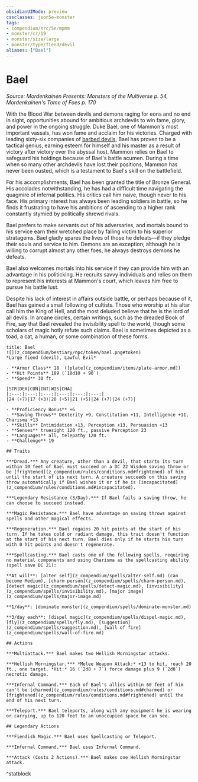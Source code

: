 ```yaml
---
obsidianUIMode: preview
cssclasses: json5e-monster
tags:
- compendium/src/5e/mpmm
- monster/cr/19
- monster/size/large
- monster/type/fiend/devil
aliases: ["Bael"]
---
```

# Bael
*Source: Mordenkainen Presents: Monsters of the Multiverse p. 54, Mordenkainen's Tome of Foes p. 170*  

With the Blood War between devils and demons raging for eons and no end in sight, opportunities abound for ambitious archdevils to win fame, glory, and power in the ongoing struggle. Duke Bael, one of Mammon's most important vassals, has won fame and acclaim for his victories. Charged with leading sixty-six companies of [barbed devils](z_compendium/bestiary/fiend/barbed-devil.md), Bael has proven to be a tactical genius, earning esteem for himself and his master as a result of victory after victory over the abyssal host. Mammon relies on Bael to safeguard his holdings because of Bael's battle acumen. During a time when so many other archdevils have lost their positions, Mammon has never been ousted, which is a testament to Bael's skill on the battlefield.

For his accomplishments, Bael has been granted the title of Bronze General. His accolades notwithstanding, he has had a difficult time navigating the quagmire of infernal politics. His critics call him naive, though never to his face. His primary interest has always been leading soldiers in battle, so he finds it frustrating to have his ambitions of ascending to a higher rank constantly stymied by politically shrewd rivals.

Bael prefers to make servants out of his adversaries, and mortals bound to his service earn their wretched place by falling victim to his superior stratagems. Bael gladly spares the lives of those he defeats—if they pledge their souls and service to him. Demons are an exception; although he is willing to corrupt almost any other foes, he always destroys demons he defeats.

Bael also welcomes mortals into his service if they can provide him with an advantage in his politicking. He recruits savvy individuals and relies on them to represent his interests at Mammon's court, which leaves him free to pursue his battle lust.

Despite his lack of interest in affairs outside battle, or perhaps because of it, Bael has gained a small following of cultists. Those who worship at his altar call him the King of Hell, and the most deluded believe that he is the lord of all devils. In arcane circles, certain writings, such as the dreaded Book of Fire, say that Bael revealed the invisibility spell to the world, though some scholars of magic hotly refute such claims. Bael is sometimes depicted as a toad, a cat, a human, or some combination of these forms.

```ad-statblock
title: Bael
![](z_compendium/bestiary/npc/token/bael.png#token)
*Large fiend (devil), Lawful Evil*

- **Armor Class** 18  ([plate](z_compendium/items/plate-armor.md))
- **Hit Points** 189 (`18d10 + 90`)
- **Speed** 30 ft.

|STR|DEX|CON|INT|WIS|CHA|
|:---:|:---:|:---:|:---:|:---:|:---:|
|24 (+7)|17 (+3)|20 (+5)|21 (+5)|24 (+7)|24 (+7)|

- **Proficiency Bonus** +6
- **Saving Throws** Dexterity +9, Constitution +11, Intelligence +11, Charisma +13
- **Skills** Intimidation +13, Perception +13, Persuasion +13
- **Senses** truesight 120 ft., passive Perception 23
- **Languages** all, telepathy 120 ft.
- **Challenge** 19

## Traits

***Dread.*** Any creature, other than a devil, that starts its turn within 10 feet of Bael must succeed on a DC 22 Wisdom saving throw or be [frightened](z_compendium/rules/conditions.md#frightened) of him until the start of its next turn. A creature succeeds on this saving throw automatically if Bael wishes it or if he is [incapacitated](z_compendium/rules/conditions.md#incapacitated).

***Legendary Resistance (3/Day).*** If Bael fails a saving throw, he can choose to succeed instead.

***Magic Resistance.*** Bael have advantage on saving throws against spells and other magical effects.

***Regeneration.*** Bael regains 20 hit points at the start of his turn. If he takes cold or radiant damage, this trait doesn't function at the start of his next turn. Bael dies only if he starts his turn with 0 hit points and doesn't regenerate.

***Spellcasting.*** Bael casts one of the following spells, requiring no material components and using Charisma as the spellcasting ability (spell save DC 21):

**At will**: [alter self](z_compendium/spells/alter-self.md) (can become Medium), [charm person](z_compendium/spells/charm-person.md), [detect magic](z_compendium/spells/detect-magic.md), [invisibility](z_compendium/spells/invisibility.md), [major image](z_compendium/spells/major-image.md)

**1/day**: [dominate monster](z_compendium/spells/dominate-monster.md)

**3/day each**: [dispel magic](z_compendium/spells/dispel-magic.md), [fly](z_compendium/spells/fly.md), [suggestion](z_compendium/spells/suggestion.md), [wall of fire](z_compendium/spells/wall-of-fire.md)

## Actions

***Multiattack.*** Bael makes two Hellish Morningstar attacks.

***Hellish Morningstar.*** *Melee Weapon Attack:* +13 to hit, reach 20 ft., one target. *Hit:* 16 (`2d8 + 7`) force damage plus 9 (`2d8`) necrotic damage.

***Infernal Command.*** Each of Bael's allies within 60 feet of him can't be [charmed](z_compendium/rules/conditions.md#charmed) or [frightened](z_compendium/rules/conditions.md#frightened) until the end of his next turn.

***Teleport.*** Bael teleports, along with any equipment he is wearing or carrying, up to 120 feet to an unoccupied space he can see.

## Legendary Actions

***Fiendish Magic.*** Bael uses Spellcasting or Teleport.

***Infernal Command.*** Bael uses Infernal Command.

***Attack (Costs 2 Actions).*** Bael makes one Hellish Morningstar attack.
```
^statblock